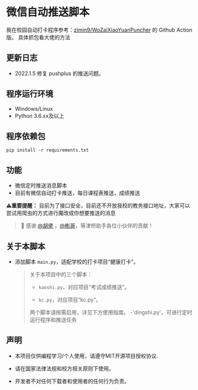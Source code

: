 # 微信自动推送脚本

我在校园自动打卡程序参考：[zimin9/WoZaiXiaoYuanPuncher](https://github.com/zimin9/WoZaiXiaoYuanPuncher) 的 Github Action 版。
具体抓包看大佬的方法
## 更新日志

- 2022.1.5 修复 pushplus 的推送问题。

## 程序运行环境
- Windows/Linux
- Python 3.6.xx及以上
## 程序依赖包
~~~
pip install -r requirements.txt
~~~

## 功能
- 微信定时推送消息脚本
- 目前有微信自动打卡推送，每日课程表推送，成绩推送

**⚠重要提醒：** 目前为了接口安全，目前还不开放我校的教务接口地址，大家可以尝试用爬虫的方式进行魔改成你想要推送的消息

 > 🎉 感谢 [@胡佬]() ，[@彬哥]()，等津桥助手各位小伙伴的贡献！


## 关于本脚本

- 添加脚本 `main.py`，适配学校的打卡项目“健康打卡”。

  > 关于本项目中的三个脚本：
  >
  > - `kaoshi.py`，对应项目“考试成绩推送”。
  >
  > - `kc.py`，对应项目“kc.py”。
  >
  > 两个脚本请按需启用，详见下方使用指南。
  > -'dingshi.py'，可进行定时运行程序和推送任务

## 声明

- 本项目仅供编程学习/个人使用，请遵守MIT开源项目授权协议.

- 请在国家法律法规和校方相关原则下使用。

- 开发者不对任何下载者和使用者的任何行为负责。
